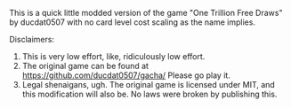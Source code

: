 This is a quick little modded version of the game "One Trillion Free Draws" by ducdat0507 with no card level cost scaling as the name implies.

Disclaimers:
1. This is very low effort, like, ridiculously low effort.
2. The original game can be found at https://github.com/ducdat0507/gacha/ Please go play it.
3. Legal shenaigans, ugh. The original game is licensed under MIT, and this modification will also be. No laws were broken by publishing this.
